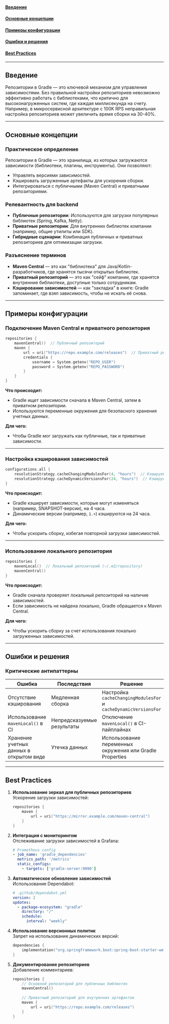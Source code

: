 #### [Введение](#Введение-1)
#### [Основные концепции](#Основные-концепции-1)
#### [Примеры конфигурации](#Примеры-конфигурации-1)
#### [Ошибки и решения](#Ошибки-и-решения-1)
#### [Best Practices](#best-practices-1)

---

## Введение
Репозитории в Gradle — это ключевой механизм для управления зависимостями. Без правильной настройки репозиториев невозможно эффективно работать с библиотеками, что критично для высоконагруженных систем, где каждая миллисекунда на счету. Например, в микросервисной архитектуре с 100K RPS неправильная настройка репозиториев может увеличить время сборки на 30-40%.

---

## Основные концепции  
### Практическое определение
Репозитории в Gradle — это хранилища, из которых загружаются зависимости (библиотеки, плагины, инструменты). Они позволяют:
- Управлять версиями зависимостей.
- Кэшировать загруженные артефакты для ускорения сборки.
- Интегрироваться с публичными (Maven Central) и приватными репозиториями.

### Релевантность для backend
- **Публичные репозитории**: Используются для загрузки популярных библиотек (Spring, Kafka, Netty).
- **Приватные репозитории**: Для внутренних библиотек компании (например, общие утилиты или SDK).
- **Гибридные сценарии**: Комбинация публичных и приватных репозиториев для оптимизации загрузки.

### Разъяснение терминов
- **Maven Central** — это как "библиотека" для Java/Kotlin-разработчиков, где хранятся тысячи открытых библиотек.
- **Приватный репозиторий** — это как "сейф" компании, где хранятся внутренние библиотеки, доступные только сотрудникам.
- **Кэширование зависимостей** — как "закладка" в книге: Gradle запоминает, где взял зависимость, чтобы не искать её снова.

---

## Примеры конфигурации  
### Подключение Maven Central и приватного репозитория
```kotlin
repositories {
    mavenCentral()  // Публичный репозиторий
    maven {
        url = uri("https://repo.example.com/releases")  // Приватный репозиторий
        credentials {
            username = System.getenv("REPO_USER")
            password = System.getenv("REPO_PASSWORD")
        }
    }
}
```
**Что происходит:**
- Gradle ищет зависимости сначала в Maven Central, затем в приватном репозитории.
- Используются переменные окружения для безопасного хранения учетных данных.

**Для чего:**
- Чтобы Gradle мог загружать как публичные, так и приватные зависимости.

---

### Настройка кэширования зависимостей
```kotlin
configurations.all {
    resolutionStrategy.cacheChangingModulesFor(4, "hours")  // Кэшируем изменяющиеся модули
    resolutionStrategy.cacheDynamicVersionsFor(24, "hours")  // Кэшируем динамические версии
}
```
**Что происходит:**
- Gradle кэширует зависимости, которые могут изменяться (например, SNAPSHOT-версии), на 4 часа.
- Динамические версии (например, `1.+`) кэшируются на 24 часа.

**Для чего:**
- Чтобы ускорить сборку, избегая повторной загрузки зависимостей.

---

### Использование локального репозитория
```kotlin
repositories {
    mavenLocal()  // Локальный репозиторий (~/.m2/repository)
    mavenCentral()
}
```
**Что происходит:**
- Gradle сначала проверяет локальный репозиторий на наличие зависимостей.
- Если зависимость не найдена локально, Gradle обращается к Maven Central.

**Для чего:**
- Чтобы ускорить сборку за счет использования локально загруженных зависимостей.

---

## Ошибки и решения
### Критические антипаттерны
| Ошибка | Последствия | Решение |
|--------|-------------|---------|
| Отсутствие кэширования | Медленная сборка | Настройка `cacheChangingModulesFor` и `cacheDynamicVersionsFor` |
| Использование `mavenLocal()` в CI | Непредсказуемые результаты | Отключение `mavenLocal()` в CI-пайплайнах |
| Хранение учетных данных в открытом виде | Утечка данных | Использование переменных окружения или Gradle Properties |

---

## Best Practices
1. **Использование зеркал для публичных репозиториев**  
   Ускорение загрузки зависимостей:
   ```kotlin
   repositories {
       maven {
           url = uri("https://mirror.example.com/maven-central")
       }
   }
   ```

2. **Интеграция с мониторингом**  
   Отслеживание загрузки зависимостей в Grafana:
   ```yaml
   # Prometheus config
   - job_name: 'gradle_dependencies'
     metrics_path: '/metrics'
     static_configs:
       - targets: ['gradle-server:9090']
   ```

3. **Автоматическое обновление зависимостей**  
   Использование Dependabot:
   ```yaml
   # .github/dependabot.yml
   version: 2
   updates:
     - package-ecosystem: "gradle"
       directory: "/"
       schedule:
         interval: "weekly"
   ```

4. **Использование версионных политик**  
   Запрет на использование динамических версий:
   ```kotlin
   dependencies {
       implementation("org.springframework.boot:spring-boot-starter-web:3.2.0")  // Фиксированная версия
   }
   ```

5. **Документирование репозиториев**  
   Добавление комментариев:
   ```kotlin
   repositories {
       // Основной репозиторий для публичных библиотек
       mavenCentral()
       
       // Приватный репозиторий для внутренних артефактов
       maven {
           url = uri("https://repo.example.com/releases")
       }
   }
   ```

